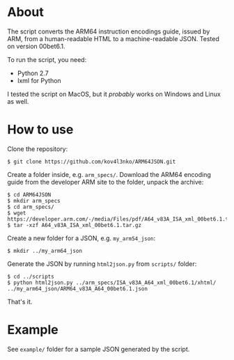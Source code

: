 # About

The script converts the ARM64 instruction encodings guide, issued by ARM, from a human-readable HTML to a machine-readable JSON. Tested on version 00bet6.1.

To run the script, you need:

* Python 2.7
* lxml for Python

I tested the script on MacOS, but it _probably_ works on Windows and Linux as well.

# How to use

Clone the repository:

```
$ git clone https://github.com/kov4l3nko/ARM64JSON.git
```

Create a folder inside, e.g. `arm_specs/`. Download the ARM64 encoding guide from the developer ARM site to the folder, unpack the archive:

```
$ cd ARM64JSON
$ mkdir arm_specs
$ cd arm_specs/
$ wget https://developer.arm.com/-/media/Files/pdf/A64_v83A_ISA_xml_00bet6.1.tar.gz
$ tar -xzf A64_v83A_ISA_xml_00bet6.1.tar.gz
```

Create a new folder for a JSON, e.g. `my_arm54_json`:

```
$ mkdir ../my_arm64_json
```

Generate the JSON by running `html2json.py` from `scripts/` folder:

```
$ cd ../scripts
$ python html2json.py ../arm_specs/ISA_v83A_A64_xml_00bet6.1/xhtml/ ../my_arm64_json/ARM64_v83A_A64_00bet6.1.json
```

That's it. 

# Example

See `example/` folder for a sample JSON generated by the script.